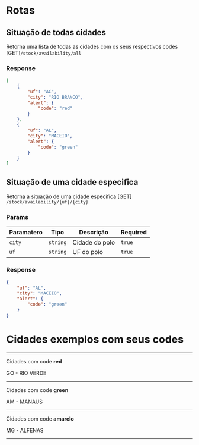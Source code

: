 # Rotas

## Situação de todas cidades
Retorna uma lista de todas as cidades com os seus respectivos codes
[GET]`/stock/availability/all`
### Response 
```json
[
    {
        "uf": "AC",
        "city": "RIO BRANCO",
        "alert": {
            "code": "red"
        }
    },
    {
        "uf": "AL",
        "city": "MACEIO",
        "alert": {
            "code": "green"
        }
    }
]
```

## Situação de uma cidade especifica
Retorna a situação de uma cidade especifica
[GET] `/stock/availability/{uf}/{city}`

### Params
| Paramatero | Tipo     | Descrição      | Required |
|------------|----------|----------------|----------|
| `city`     | `string` | Cidade do polo | `true`   |
| `uf`       | `string` | UF do polo     | `true`   |

### Response 

```json
{
    "uf": "AL",
    "city": "MACEIO",
    "alert": {
        "code": "green"
    }
}
```

# Cidades exemplos com seus codes

---

Cidades com code **red**

GO - RIO VERDE

---

Cidades com code **green**

AM - MANAUS

---
Cidades com code **amarelo**

MG - ALFENAS

---